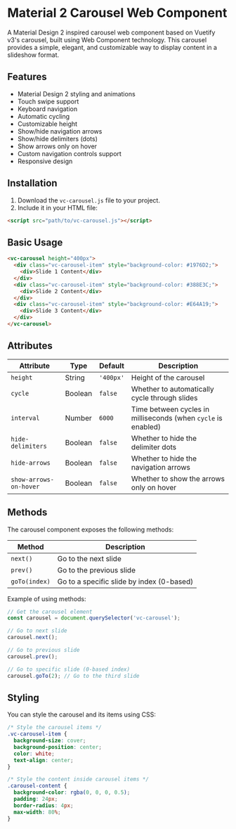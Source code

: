 # Material 2 Carousel Web Component

A Material Design 2 inspired carousel web component based on Vuetify v3's carousel, built using Web Component technology. This carousel provides a simple, elegant, and customizable way to display content in a slideshow format.

## Features

- Material Design 2 styling and animations
- Touch swipe support
- Keyboard navigation
- Automatic cycling
- Customizable height
- Show/hide navigation arrows
- Show/hide delimiters (dots)
- Show arrows only on hover
- Custom navigation controls support
- Responsive design

## Installation

1. Download the `vc-carousel.js` file to your project.
2. Include it in your HTML file:

```html
<script src="path/to/vc-carousel.js"></script>
```

## Basic Usage

```html
<vc-carousel height="400px">
  <div class="vc-carousel-item" style="background-color: #1976D2;">
    <div>Slide 1 Content</div>
  </div>
  <div class="vc-carousel-item" style="background-color: #388E3C;">
    <div>Slide 2 Content</div>
  </div>
  <div class="vc-carousel-item" style="background-color: #E64A19;">
    <div>Slide 3 Content</div>
  </div>
</vc-carousel>
```

## Attributes

| Attribute | Type | Default | Description |
|-----------|------|---------|-------------|
| `height` | String | `'400px'` | Height of the carousel |
| `cycle` | Boolean | `false` | Whether to automatically cycle through slides |
| `interval` | Number | `6000` | Time between cycles in milliseconds (when `cycle` is enabled) |
| `hide-delimiters` | Boolean | `false` | Whether to hide the delimiter dots |
| `hide-arrows` | Boolean | `false` | Whether to hide the navigation arrows |
| `show-arrows-on-hover` | Boolean | `false` | Whether to show the arrows only on hover |

## Methods

The carousel component exposes the following methods:

| Method | Description |
|--------|-------------|
| `next()` | Go to the next slide |
| `prev()` | Go to the previous slide |
| `goTo(index)` | Go to a specific slide by index (0-based) |

Example of using methods:
```javascript
// Get the carousel element
const carousel = document.querySelector('vc-carousel');

// Go to next slide
carousel.next();

// Go to previous slide
carousel.prev();

// Go to specific slide (0-based index)
carousel.goTo(2); // Go to the third slide
```

## Styling

You can style the carousel and its items using CSS:

```css
/* Style the carousel items */
.vc-carousel-item {
  background-size: cover;
  background-position: center;
  color: white;
  text-align: center;
}

/* Style the content inside carousel items */
.carousel-content {
  background-color: rgba(0, 0, 0, 0.5);
  padding: 24px;
  border-radius: 4px;
  max-width: 80%;
}
```